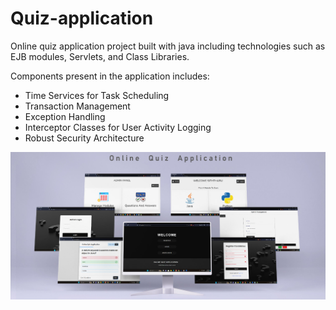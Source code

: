 # Quiz-application
Online quiz application project built with java including technologies such as EJB modules, Servlets, and Class Libraries.

Components present in the application includes:
  - Time Services for Task Scheduling
  - Transaction Management
  - Exception Handling
  - Interceptor Classes for User Activity Logging
  - Robust Security Architecture

![alt text](https://github.com/siththaru/Quiz-Application/blob/main/QuizApp.jpg?raw=true)
